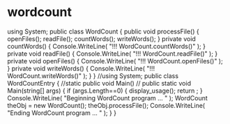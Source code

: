 wordcount
=========
using System;
public class WordCount
{
public void processFile()
{
openFiles();
readFile();
countWords();
writeWords();
}
private void countWords()
{
Console.WriteLine( "!!! WordCount.countWords()" );
}
private void readFile()
{
Console.WriteLine( "!!! WordCount.readFile()" );
}
private void openFiles()
{
Console.WriteLine( "!!! WordCount.openFiles()" );
}
private void writeWords()
{
Console.WriteLine( "!!! WordCount.writeWords()" );
}
}
//using System;
 public class WordCountEntry
{
//static public void Main()
//  public
   static void Main(string[] args)
  {  if (args.Length==0)
   {
    display_usage();
    return ; 
    }
Console.WriteLine( "Beginning WordCount program ... " );
WordCount theObj = new WordCount();
theObj.processFile();
Console.WriteLine( "Ending WordCount program ... " );
}
}
